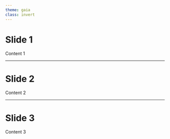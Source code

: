 ```yaml
---
theme: gaia
class: invert
---
```


# Slide 1

Content 1

<!--
1枚目です。
2秒待ちます。
-->

---

# Slide 2

Content 2

<!--
2枚目です。
-->

<!--
コメントを2つ以上に分けて書くか、文章が長い場合に複数ぎょうで表示されます。
-->

<!--
4秒待ちます。
-->

---

# Slide 3

Content 3

<!--
最後です
-->